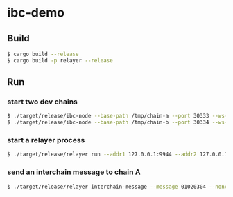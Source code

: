 # ibc-demo

## Build

```bash
$ cargo build --release
$ cargo build -p relayer --release
```

## Run

### start two dev chains

```bash
$ ./target/release/ibc-node --base-path /tmp/chain-a --port 30333 --ws-port 9944 --dev
$ ./target/release/ibc-node --base-path /tmp/chain-b --port 30334 --ws-port 9945 --dev
```

### start a relayer process

```bash
$ ./target/release/relayer run --addr1 127.0.0.1:9944 --addr2 127.0.0.1:9945
```

### send an interchain message to chain A

```bash
$ ./target/release/relayer interchain-message --message 01020304 --nonce 0 --para-id 0
```

